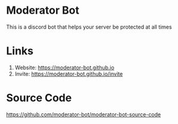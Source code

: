 # Moderator Bot
This is a discord bot that helps your server be protected at all times
# Links
1. Website: https://moderator-bot.github.io
2. Invite: https://moderator-bot.github.io/invite
# Source Code
https://github.com/moderator-bot/moderator-bot-source-code
